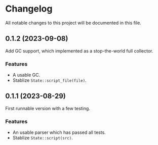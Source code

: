 # Changelog

All notable changes to this project will be documented in this file. 


<!-- this is a change log template -->
<!-- ## 9.4.0 (2021-12-31)
### Features
* add .cjs config file ([issue link: #717](https://github.com/conventional-changelog/standard-version/issues/717)) ([commit id: eceaedf](https://github.com/conventional-changelog/standard-version/commit/eceaedf8b3cdeb282ee06bfa9c65503f42404858))

### Bug Fixes

* description here. ([issue link: #534](https://github.com/conventional-changelog/standard-version/issues/534)) ([commit id: 2785023](https://github.com/conventional-changelog/standard-version/commit/2785023c91668e7300e6a22e55d31b6bd9dae59b)), closes [close issue: #533](https://github.com/conventional-changelog/standard-version/issues/533)

### ⚠ BREAKING CHANGES

* changes here.  -->

## 0.1.2 (2023-09-08)
Add GC support, which implemented as a stop-the-world full collector.

### Features
* A usable GC.  
* Stablize `State::script_file(file)`.  


## 0.1.1 (2023-08-29)
First runnable version with a few testing.  

### Features
* An usable parser which has passed all tests.  
* Stablize `State::script(src)`.  

